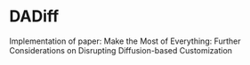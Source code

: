 # DADiff
Implementation of paper: Make the Most of Everything: Further Considerations on Disrupting Diffusion-based Customization
